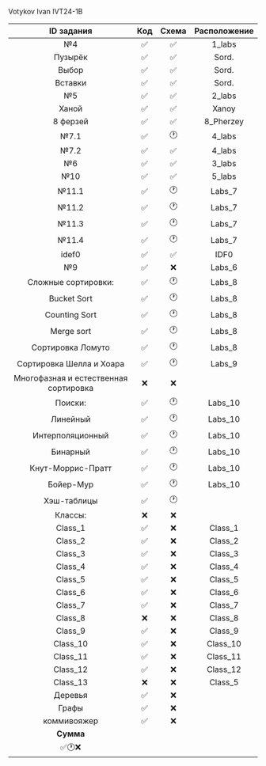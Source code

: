 Votykov Ivan IVT24-1B 

| ID задания | Код | Схема | Расположение |                                                 
| :----: | :----: | :----: | :----: |
| №4 | ✅ | ✅ | 1_labs |
| Пузырёк | ✅ | ✅ | Sord. |
| Выбор | ✅ | ✅ | Sord. |
| Вставки | ✅ | ✅ | Sord. |
| №5 | ✅ | ✅ | 2_labs |
| Ханой | ✅ | ✅ | Xanoy |
| 8 ферзей | ✅ | ✅ | 8_Pherzey |
| №7.1 | ✅ | 🕐 | 4_labs |
| №7.2 | ✅ | ✅ | 4_labs |
| №6 | ✅ | ✅ | 3_labs |
| №10 | ✅ | ✅ | 5_labs |
| №11.1 | ✅ | 🕐 | Labs_7 |
| №11.2 | ✅ | 🕐 | Labs_7 |
| №11.3 | ✅ | 🕐 | Labs_7 |
| №11.4 | ✅ | 🕐 | Labs_7 |
| idef0 | ✅ | ✅ | IDF0 |
| №9 | ✅ | ❌ | Labs_6 | 
| Сложные сортировки: | ✅ | 🕐 | Labs_8 | 
| Bucket Sort | ✅ | 🕐 | Labs_8 |
| Counting Sort | ✅ | 🕐 | Labs_8 |
| Merge sort | ✅ | 🕐 | Labs_8 |
| Сортировка Ломуто | ✅ | 🕐 | Labs_8 |
| Сортировка Шелла и Хоара | ✅ | 🕐 | Labs_9 | 
| Многофазная и естественная сортировка | ❌ | ❌ |  | 
| Поиски: | ✅ | 🕐 | Labs_10 | 
| Линейный | ✅ | 🕐 | Labs_10 |
| Интерполяционный | ✅ | 🕐 | Labs_10 |
| Бинарный  | ✅ | 🕐 | Labs_10 | 
| Кнут-Моррис-Пратт | ✅ | 🕐 | Labs_10 |
| Бойер-Мур | ✅ | 🕐 | Labs_10 |
| Хэш-таблицы | ✅ | 🕐 |  | 
| Классы: | ❌ | ❌ |  |
| Class_1 | ✅ | ❌ | Class_1 |
| Class_2 | ✅ | ❌ | Class_2 |
| Class_3 | ✅ | ❌ | Class_3 |
| Class_4 | ✅ | ❌ | Class_4 |
| Class_5 | ✅ | ❌ | Class_5 |
| Class_6 | ✅ | ❌ | Class_6 |
| Class_7 | ✅ | ❌ | Class_7 |
| Class_8 | ❌ | ❌ | Class_8 |
| Class_9 | ✅ | ❌ | Class_9 |
| Class_10 | ✅ | ❌ | Class_10 |
| Class_11 | ✅ | ❌ | Class_11 |
| Class_12 | ✅ | ❌ | Class_12 |
| Class_13 | ❌ | ❌ | Class_5 |
| Деревья | ✅ | ❌ |  |
| Графы | ✅ | ❌ |  |
| коммивояжер| ✅ | ❌ |  |
| **Сумма** |  |  |  |
| ✅🕐❌   |  |  |  |

